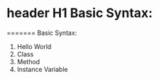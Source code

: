 # header H1 Basic Syntax:
=======
Basic Syntax:
1. Hello World
2. Class 
3. Method
4. Instance Variable
